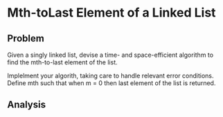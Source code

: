 # Mth-toLast Element of a Linked List

## Problem

Given a singly linked list, devise a time- and space-efficient algorithm to find the mth-to-last element of the list.

Implelment your algorith, taking care to handle relevant error conditions.
Define mth such that when m = 0 then last element of the list is returned.

## Analysis

